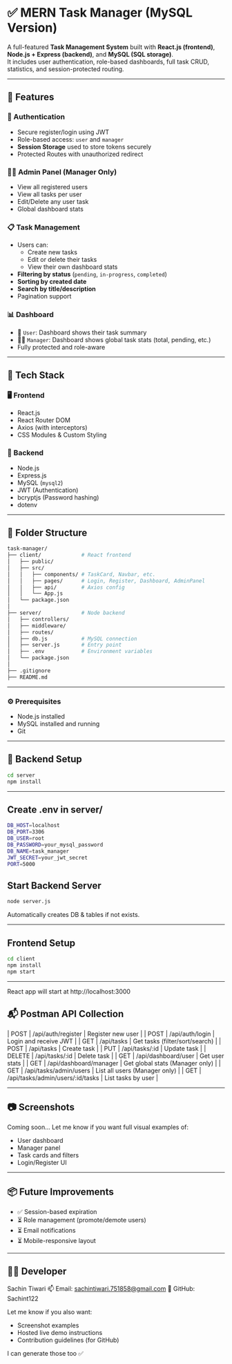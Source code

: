 # ✅ MERN Task Manager (MySQL Version)

A full-featured **Task Management System** built with **React.js (frontend)**, **Node.js + Express (backend)**, and **MySQL (SQL storage)**.  
It includes user authentication, role-based dashboards, full task CRUD, statistics, and session-protected routing.

---

## 🌟 Features

### 🔐 Authentication
- Secure register/login using JWT
- Role-based access: `user` and `manager`
- **Session Storage** used to store tokens securely
- Protected Routes with unauthorized redirect

### 👨‍💼 Admin Panel (Manager Only)
- View all registered users
- View all tasks per user
- Edit/Delete any user task
- Global dashboard stats

### 📋 Task Management
- Users can:
  - Create new tasks
  - Edit or delete their tasks
  - View their own dashboard stats
- **Filtering by status** (`pending`, `in-progress`, `completed`)
- **Sorting by created date**
- **Search by title/description**
- Pagination support

### 📊 Dashboard
- 👤 `User`: Dashboard shows their task summary
- 👨‍💼 `Manager`: Dashboard shows global task stats (total, pending, etc.)
- Fully protected and role-aware

---

## 🚀 Tech Stack

### 🖥️ Frontend
- React.js
- React Router DOM
- Axios (with interceptors)
- CSS Modules & Custom Styling

### 🧠 Backend
- Node.js
- Express.js
- MySQL (`mysql2`)
- JWT (Authentication)
- bcryptjs (Password hashing)
- dotenv

---

## 📁 Folder Structure

```bash
task-manager/
├── client/             # React frontend
│   ├── public/
│   ├── src/
│   │   ├── components/ # TaskCard, Navbar, etc.
│   │   ├── pages/      # Login, Register, Dashboard, AdminPanel
│   │   ├── api/        # Axios config
│   │   └── App.js
│   └── package.json
│
├── server/             # Node backend
│   ├── controllers/
│   ├── middleware/
│   ├── routes/
│   ├── db.js           # MySQL connection
│   ├── server.js       # Entry point
│   ├── .env            # Environment variables
│   └── package.json
│
├── .gitignore
├── README.md
```

---


### ⚙️ Prerequisites

- Node.js installed
- MySQL installed and running
- Git

---

## 🔧 Backend Setup

```bash
cd server
npm install

```
---
## Create .env in server/

```bash 
DB_HOST=localhost
DB_PORT=3306
DB_USER=root
DB_PASSWORD=your_mysql_password
DB_NAME=task_manager
JWT_SECRET=your_jwt_secret
PORT=5000
```
## Start Backend Server
```bash
node server.js
```

Automatically creates DB & tables if not exists.

---

##  Frontend Setup
```bash
cd client
npm install
npm start
```
---

React app will start at http://localhost:3000

## 📬 Postman API Collection

| POST   | /api/auth/register                | Register new user               |
| POST   | /api/auth/login                   | Login and receive JWT           |
| GET    | /api/tasks                        | Get tasks (filter/sort/search)  |
| POST   | /api/tasks                        | Create task                     |
| PUT    | /api/tasks/\:id                   | Update task                     |
| DELETE | /api/tasks/\:id                   | Delete task                     |
| GET    | /api/dashboard/user               | Get user stats                  |
| GET    | /api/dashboard/manager            | Get global stats (Manager only) |
| GET    | /api/tasks/admin/users            | List all users (Manager only)   |
| GET    | /api/tasks/admin/users/\:id/tasks | List tasks by user              |

---

## 📷 Screenshots

Coming soon...
Let me know if you want full visual examples of:
- User dashboard
- Manager panel
- Task cards and filters
- Login/Register UI

---
## 📦 Future Improvements
- ✅ Session-based expiration
- ⏳ Role management (promote/demote users)
- ⏳ Email notifications
- ⏳ Mobile-responsive layout

---

 ## 👨‍💻 Developer
 Sachin Tiwari
📫 Email: sachintiwari.751858@gmail.com
🔗 GitHub: Sachint122


Let me know if you also want:
- Screenshot examples  
- Hosted live demo instructions  
- Contribution guidelines (for GitHub)

I can generate those too ✅
